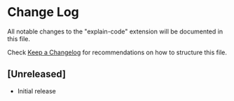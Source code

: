 # Change Log

All notable changes to the "explain-code" extension will be documented in this file.

Check [Keep a Changelog](http://keepachangelog.com/) for recommendations on how to structure this file.

## [Unreleased]

- Initial release